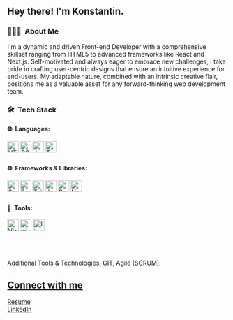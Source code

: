 <h2>Hey there! I'm Konstantin.</h2>

<h3>👨🏻‍💻 &nbsp;About Me</h3>
<p>
  I'm a dynamic and driven Front-end Developer with a comprehensive skillset ranging from HTML5 to advanced frameworks like React and Next.js.
  Self-motivated and always eager to embrace new challenges, I take pride in crafting user-centric designs that ensure an intuitive experience for end-users.
  My adaptable nature, combined with an intrinsic creative flair, positions me as a valuable asset for any forward-thinking web development team.
</p>

<h3>🛠 &nbsp;Tech Stack</h3>

<h4>🌐 &nbsp;Languages:</h4>
<img align="left" alt="HTML5" width="26px" src="https://cdn.jsdelivr.net/gh/devicons/devicon/icons/html5/html5-original.svg" />
<img align="left" alt="CSS3" width="26px" src="https://cdn.jsdelivr.net/gh/devicons/devicon/icons/css3/css3-original.svg" />
<img align="left" alt="JavaScript" width="26px" src="https://cdn.jsdelivr.net/gh/devicons/devicon/icons/javascript/javascript-original.svg" />
<img align="left" alt="Typescript" width="26px" src="https://img.icons8.com/fluency/48/typescript--v1.png" />
<br/><br/>

<h4>🌐 &nbsp;Frameworks & Libraries:</h4>
<img align="left" alt="Sass" width="26px" src="https://cdn.jsdelivr.net/gh/devicons/devicon/icons/sass/sass-original.svg" />
<img align="left" alt="Bootstrap" width="26px" src="https://img.icons8.com/color/48/bootstrap.png" />
<img align="left" alt="TailwindCSS" width="26px" src="https://img.icons8.com/fluency/48/tailwind_css.png" />
<img align="left" alt="Jquery" width="26px" src="https://img.icons8.com/ios-filled/50/000000/jquery.png" />
<img align="left" alt="React" width="26px" src="https://cdn.jsdelivr.net/gh/devicons/devicon/icons/react/react-original.svg" />
<img align="left" alt="NextJs" width="26px" src="https://img.icons8.com/nolan/64/1A6DFF/C822FF/nextjs.png" />
<br/><br/>

<h4>🔧 &nbsp;Tools:</h4>
<p>
<img align="left" alt="Visual Studio Code" width="26px" src="https://cdn.jsdelivr.net/gh/devicons/devicon/icons/vscode/vscode-original.svg" />
<img width="26px"  src="https://img.icons8.com/color/48/windows-10.png" alt="windows-10"/>
<img width="26px" " src="https://img.icons8.com/color/48/linux--v1.png" alt="linux--v1"/>  
</p>
<br/><br/>
<p>Additional Tools & Technologies: GIT, Agile (SCRUM).</p>

<h2><a href="https://github.com/Konstantin-Vchkov" target="_blank">Connect with me</a></h2>
<a href="https://www.docdroid.net/E3wDGwL" target="_blank">Resume</a><br/>
<a href="https://www.linkedin.com/in/konstantin-vchkov-b39200210/" target="_blank">LinkedIn</a>
